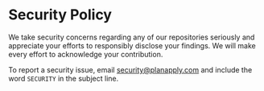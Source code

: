 # Security Policy

We take security concerns regarding any of our repositories seriously and appreciate your efforts to responsibly disclose your findings. We will make every effort to acknowledge your contribution.

To report a security issue, email [security@planapply.com](mailto:security@planapply.com) and include the word `SECURITY` in the subject line.
